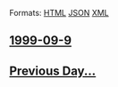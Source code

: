 
Formats: [HTML](1999/09/9/index.html)  [JSON](1999/09/9/index.json)  [XML](1999/09/9/index.xml)  

## [1999-09-9](/news/1999/09/9/index.md)

## [Previous Day...](/news/1999/09/8/index.md)

